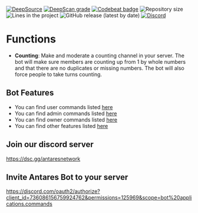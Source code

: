 [![DeepSource](https://deepsource.io/gh/Antares-Network/AntaresBot.svg/?label=active+issues&show_trend=true)](https://deepsource.io/gh/Antares-Network/AntaresBot/?ref=repository-badge)
[![DeepScan grade](https://deepscan.io/api/teams/13494/projects/16475/branches/354970/badge/grade.svg)](https://deepscan.io/dashboard#view=project&tid=13494&pid=16475&bid=354970)
[![Codebeat badge](https://codebeat.co/badges/571d8db9-611a-4c8e-bc2f-c55e557cf0a7)](https://codebeat.co/projects/github-com-antares-network-antaresbot-main)
![Repository size](https://img.shields.io/github/repo-size/Antares-Network/AntaresBot?color=Green&style=flat-square)
![Lines in the project](https://img.shields.io/tokei/lines/github/Antares-Network/AntaresBot?style=flat-square)
![GitHub release (latest by date)](https://img.shields.io/github/v/release/Antares-Network/AntaresBot?style=social)
[![Discord](https://discordapp.com/api/guilds/649703068799336454/widget.png)](https://discordapp.com/invite/KKYw763)

# Functions

- **Counting**: Make and moderate a counting channel in your server. The bot will make sure members are counting up from 1 by whole numbers and that there are no duplicates or missing numbers. The bot will also force people to take turns counting.

## Bot Features

- You can find user commands listed [here](/commands/user/userCommands.md)
- You can find admin commands listed [here](/commands/admin/adminCommands.md)
- You can find owner commands listed [here](/commands/owner/ownerCommands.md)
- You can find other features listed [here](/functions/features.md)

## Join our discord server

<https://dsc.gg/antaresnetwork>

## Invite Antares Bot to your server

<https://discord.com/oauth2/authorize?client_id=736086156759924762&permissions=125969&scope=bot%20applications.commands>